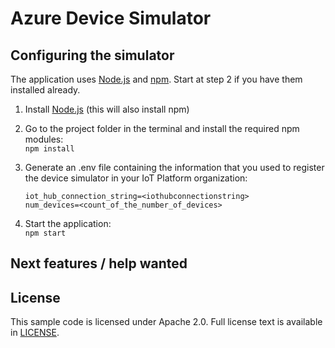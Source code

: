 # Azure Device Simulator


## Configuring the simulator

The application uses [Node.js](http://nodejs.org/) and [npm](https://www.npmjs.com/). Start at step 2 if you have them installed already.

1. Install [Node.js](http://nodejs.org/) (this will also install npm)

2. Go to the project folder in the terminal and install the required npm modules:  
    `npm install`

3. Generate an .env file containing the information that you used to register the device simulator in your IoT Platform organization:
    ```
    iot_hub_connection_string=<iothubconnectionstring>
    num_devices=<count_of_the_number_of_devices>
    ```

4. Start the application:  
    `npm start`

## Next features / help wanted

## License

This sample code is licensed under Apache 2.0. Full license text is available in [LICENSE](LICENSE).
